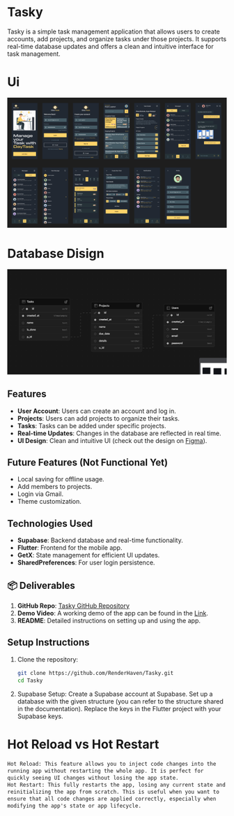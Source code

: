 # Tasky

Tasky is a simple task management application that allows users to create accounts, add projects, and organize tasks under those projects. It supports real-time database updates and offers a clean and intuitive interface for task management.

# Ui
![Tasky UI](assets/promo/Ui.png)

# Database Disign
![Database](assets/promo/Database.png)

## Features

- **User Account**: Users can create an account and log in.
- **Projects**: Users can add projects to organize their tasks.
- **Tasks**: Tasks can be added under specific projects.
- **Real-time Updates**: Changes in the database are reflected in real time.
- **UI Design**: Clean and intuitive UI (check out the design on [Figma](https://www.figma.com/community/file/1242943045226413091)).

## Future Features (Not Functional Yet)
- Local saving for offline usage.
- Add members to projects.
- Login via Gmail.
- Theme customization.

## Technologies Used

- **Supabase**: Backend database and real-time functionality.
- **Flutter**: Frontend for the mobile app.
- **GetX**: State management for efficient UI updates.
- **SharedPreferences**: For user login persistence.

## 📦 Deliverables

1. **GitHub Repo**: [Tasky GitHub Repository](https://github.com/RenderHaven/Tasky)
2. **Demo Video**: A working demo of the app can be found in the [Link](https://drive.google.com/file/d/1u1hbpgAjKgjIcRpKkBGnzum0WLfFOnPR/view?usp=sharing).
3. **README**: Detailed instructions on setting up and using the app.

## Setup Instructions

1. Clone the repository:
   ```bash
   git clone https://github.com/RenderHaven/Tasky.git
   cd Tasky
2. Supabase Setup:
    Create a Supabase account at Supabase.
    Set up a database with the given structure (you can refer to the structure shared in the documentation).
    Replace the keys in the Flutter project with your Supabase keys.
# Hot Reload vs Hot Restart
    Hot Reload: This feature allows you to inject code changes into the running app without restarting the whole app. It is perfect for quickly seeing UI changes without losing the app state.
    Hot Restart: This fully restarts the app, losing any current state and reinitializing the app from scratch. This is useful when you want to ensure that all code changes are applied correctly, especially when modifying the app's state or app lifecycle.